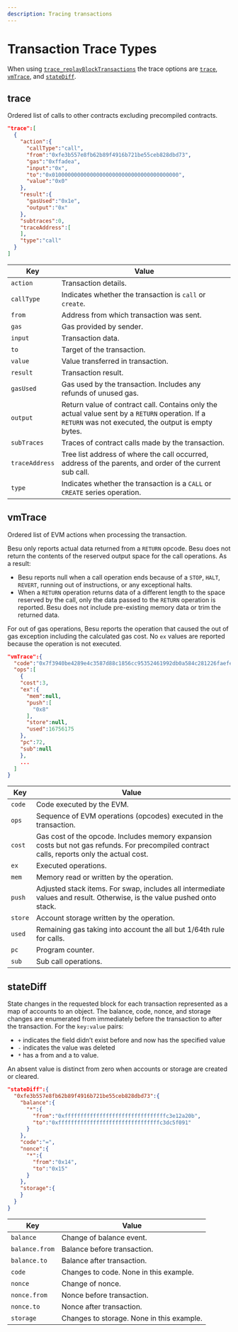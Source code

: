 ```yaml
---
description: Tracing transactions
---
```


# Transaction Trace Types

When using [`trace_replayBlockTransactions`](../../Reference/API-Methods.md#trace_replayblocktransactions)
the trace options are [`trace`](#trace), [`vmTrace`](#vmtrace), and [`stateDiff`](#statediff).

## trace

Ordered list of calls to other contracts excluding precompiled contracts.

```json tab="trace Example"
"trace":[
  {
    "action":{
      "callType":"call",
      "from":"0xfe3b557e8fb62b89f4916b721be55ceb828dbd73",
      "gas":"0xffadea",
      "input":"0x",
      "to":"0x0100000000000000000000000000000000000000",
      "value":"0x0"
    },
    "result":{
      "gasUsed":"0x1e",
      "output":"0x"
    },
    "subtraces":0,
    "traceAddress":[
    ],
    "type":"call"
  }
]
```

| Key            | Value                                                                                |
|----------------| --------------------------------------------------------------------------------------|
| `action`       | Transaction details.
| `callType`     | Indicates whether the transaction is `call` or `create`.
| `from`         | Address from which transaction was sent.
| `gas`          | Gas provided by sender.
| `input`        | Transaction data.
| `to`           | Target of the transaction.
| `value`        | Value transferred in transaction.
| `result`       | Transaction result.
| `gasUsed`      | Gas used by the transaction. Includes any refunds of unused gas.
| `output`       | Return value of contract call. Contains only the actual value sent by a `RETURN` operation.  If a `RETURN` was not executed, the output is empty bytes.
| `subTraces`    | Traces of contract calls made by the transaction.
| `traceAddress` | Tree list address of where the call occurred, address of the parents, and order of the current sub call.
| `type`         | Indicates whether the transaction is a `CALL` or `CREATE` series operation.

## vmTrace

Ordered list of EVM actions when processing the transaction.

Besu only reports actual data returned from a `RETURN` opcode. Besu does not
return the contents of the reserved output space for the call operations. As a result:

* Besu reports null when a call operation ends because of a `STOP`, `HALT`, `REVERT`, running out of
  instructions, or any exceptional halts.
* When a `RETURN` operation returns data of a different length to the space reserved by the call, only
  the data passed to the `RETURN` operation is reported. Besu does not include pre-existing memory data
  or trim the returned data.

For out of gas operations, Besu reports the operation that caused the out of gas exception including
the calculated gas cost. No `ex` values are reported because the operation is not executed.

```json tab="vmTrace Example"
"vmTrace":{
  "code":"0x7f3940be4289e4c3587d88c1856cc95352461992db0a584c281226faefe560b3016000527f14c4d2c102bdeb2354bfc3dc96a95e4512cf3a8461e0560e2272dbf884ef3905601052600851",
  "ops":[
    {
    "cost":3,
    "ex":{
      "mem":null,
      "push":[
        "0x8"
      ],
      "store":null,
      "used":16756175
    },
    "pc":72,
    "sub":null
    },
    ...
  ]
}
```

| Key       | Value                                                                                |
|-----------| --------------------------------------------------------------------------------------|
| `code`    | Code executed by the EVM.
| `ops`     | Sequence of EVM operations (opcodes) executed in the transaction.
| `cost`    | Gas cost of the opcode. Includes memory expansion costs but not gas refunds. For precompiled contract calls, reports only the actual cost.
| `ex`      | Executed operations.
| `mem`     | Memory read or written by the operation.
| `push`    | Adjusted stack items. For swap, includes all intermediate values and result. Otherwise, is the value pushed onto stack.
| `store`   | Account storage written by the operation.
| `used`    | Remaining gas taking into account the all but 1/64th rule for calls.
| `pc`      | Program counter.
| `sub`     | Sub call operations.

## stateDiff

State changes in the requested block for each transaction represented as
a map of accounts to an object. The balance, code, nonce, and storage changes are enumerated
from immediately before the transaction to after the transaction.  For the `key:value` pairs:

* `+` indicates the field didn’t exist before and now has the specified value
* `-` indicates the value was deleted
* `*` has a from and a to value.

An absent value is distinct from zero when accounts or storage are created or cleared.

```json tab="stateDiff Example"
"stateDiff":{
  "0xfe3b557e8fb62b89f4916b721be55ceb828dbd73":{
    "balance":{
      "*":{
        "from":"0xffffffffffffffffffffffffffffffffc3e12a20b",
        "to":"0xffffffffffffffffffffffffffffffffc3dc5f091"
      }
    },
    "code":"=",
    "nonce":{
      "*":{
        "from":"0x14",
        "to":"0x15"
      }
    },
    "storage":{
    }
  }
}
```

| Key            | Value                                                                                |
|-----------     | --------------------------------------------------------------------------------------|
| `balance`      | Change of balance event.
| `balance.from` | Balance before transaction.
| `balance.to`   | Balance after transaction.
| `code`         | Changes to code. None in this example.
| `nonce`        | Change of nonce.
| `nonce.from`   | Nonce before transaction.
| `nonce.to`     | Nonce after transaction.
| `storage`      | Changes to storage. None in this example.
